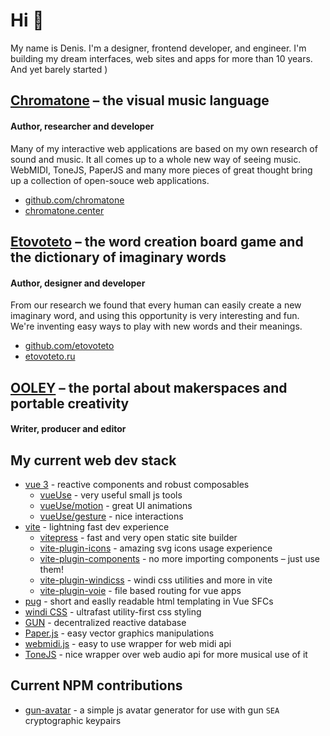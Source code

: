 # Hi 👋
My name is Denis. I'm a designer, frontend developer, and engineer. I'm building my dream interfaces, web sites and apps for more than 10 years. And yet barely started )


## [Chromatone](https://github.com/chromatone) – the visual music language 
#### Author, researcher and developer 

Many of my interactive web applications are based on my own research of sound and music. It all comes up to a whole new way of seeing music. WebMIDI, ToneJS, PaperJS and many more pieces of great thought bring up a collection of open-souce web applications.

- [github.com/chromatone](https://github.com/chromatone)
- [chromatone.center](https://chromatone.center)


## [Etovoteto](https://github.com/etovoteto) – the word creation board game and the dictionary of imaginary words
#### Author, designer and developer 

From our research we found that every human can easily create a new imaginary word, and using this opportunity is very interesting and fun. We're inventing easy ways to play with new words and their meanings.

- [github.com/etovoteto](https://github.com/etovoteto)
- [etovoteto.ru](https://etovoteto.ru)


## [OOLEY](https://ooley.ru) – the portal about makerspaces and portable creativity
#### Writer, producer and editor 


## My current web dev stack
- [vue 3](https://v3.vuejs.org) - reactive components and robust composables
  - [vueUse](https://vueuse.org) - very useful small js tools
   - [vueUse/motion](https://github.com/vueuse/motion) - great UI animations
   - [vueUse/gesture](https://github.com/vueuse/gesture) - nice interactions
- [vite](https://vitejs.dev) - lightning fast dev experience
  - [vitepress](https://vitepress.vuejs.org) - fast and very open static site builder
  - [vite-plugin-icons](https://github.com/antfu/vite-plugin-icons) - amazing svg icons usage experience
  - [vite-plugin-components](https://github.com/antfu/vite-plugin-components) - no more importing components – just use them!
  - [vite-plugin-windicss](https://windicss.org/guide/vite.html) - windi css utilities and more in vite
  - [vite-plugin-voie](https://github.com/brattonross/vite-plugin-voie) - file based routing for vue apps
- [pug](https://pugjs.org) -  short and easlly readable html templating in Vue SFCs
- [windi CSS](https://windicss.org/) - ultrafast utility-first css styling
- [GUN](https://gun.eco) -  decentralized reactive database
- [Paper.js](http://paperjs.org) - easy vector graphics manipulations
- [webmidi.js](https://github.com/djipco/webmidi) - easy to use wrapper for web midi api
- [ToneJS](https://tonejs.github.io/) - nice wrapper over web audio api for more musical use of it

## Current NPM contributions
- [gun-avatar](https://github.com/DeFUCC/gun-avatar) - a simple js avatar generator for use with gun `SEA` cryptographic keypairs

